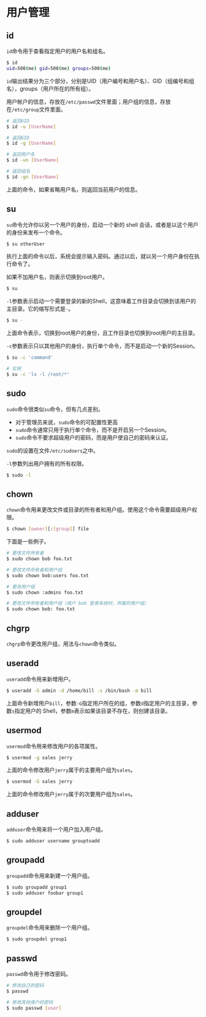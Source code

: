 # 用户管理

## id

`id`命令用于查看指定用户的用户名和组名。

```bash
$ id
uid=500(me) gid=500(me) groups=500(me)
```

`id`输出结果分为三个部分，分别是UID（用户编号和用户名）、GID（组编号和组名），groups（用户所在的所有组）。

用户帐户的信息，存放在`/etc/passwd`文件里面；用户组的信息，存放在`/etc/group`文件里面。

```bash
# 返回UID
$ id -u [UserName]

# 返回GID
$ id -g [UserName]

# 返回用户名
$ id -un [UserName]

# 返回组名
$ id -gn [UserName]
```

上面的命令，如果省略用户名，则返回当前用户的信息。

## su

`su`命令允许你以另一个用户的身份，启动一个新的 shell 会话，或者是以这个用户的身份来发布一个命令。

```bash
$ su otherUser
```

执行上面的命令以后，系统会提示输入密码。通过以后，就以另一个用户身份在执行命令了。

如果不加用户名，则表示切换到root用户。

```bash
$ su
```

`-l`参数表示启动一个需要登录的新的Shell，这意味着工作目录会切换到该用户的主目录。它的缩写形式是`-`。

```bash
$ su -
```

上面命令表示，切换到root用户的身份，且工作目录也切换到root用户的主目录。

`-c`参数表示只以其他用户的身份，执行单个命令，而不是启动一个新的Session。

```bash
$ su -c 'command'

# 实例
$ su -c 'ls -l /root/*'
```

## sudo

`sudo`命令很类似`su`命令，但有几点差别。

- 对于管理员来说，`sudo`命令的可配置性更高
- `sudo`命令通常只用于执行单个命令，而不是开启另一个Session。
- `sudo`命令不要求超级用户的密码，而是用户使自己的密码来认证。

`sudo`的设置在文件`/etc/sudoers`之中。

`-l`参数列出用户拥有的所有权限。

```bash
$ sudo -l
```

## chown

`chown`命令用来更改文件或目录的所有者和用户组。使用这个命令需要超级用户权限。

```bash
$ chown [owner][:[group]] file
```

下面是一些例子。

```bash
# 更改文件所有者
$ sudo chown bob foo.txt

# 更改文件所有者和用户组
$ sudo chown bob:users foo.txt

# 更改用户组
$ sudo chown :admins foo.txt

# 更改文件所有者和用户组（用户 bob 登录系统时，所属的用户组）
$ sudo chown bob: foo.txt
```

## chgrp

`chgrp`命令更改用户组，用法与`chown`命令类似。

## useradd

`useradd`命令用来新增用户。

```bash
$ useradd -G admin -d /home/bill -s /bin/bash -m bill
```

上面命令新增用户`bill`，参数`-G`指定用户所在的组，参数`d`指定用户的主目录，参数`s`指定用户的 Shell，参数`m`表示如果该目录不存在，则创建该目录。

## usermod

`usermod`命令用来修改用户的各项属性。

```bash
$ usermod -g sales jerry
```

上面的命令修改用户`jerry`属于的主要用户组为`sales`。

```bash
$ usermod -G sales jerry
```

上面的命令修改用户`jerry`属于的次要用户组为`sales`。

## adduser

`adduser`命令用来将一个用户加入用户组。

```bash
$ sudo adduser username grouptoadd
```

## groupadd

`groupadd`命令用来新建一个用户组。

```bash
$ sudo groupadd group1
$ sudo adduser foobar group1
```

## groupdel

`groupdel`命令用来删除一个用户组。

```bash
$ sudo groupdel group1
```

## passwd

`passwd`命令用于修改密码。

```bash
# 修改自己的密码
$ passwd

# 修改其他用户的密码
$ sudo passwd [user]
```
